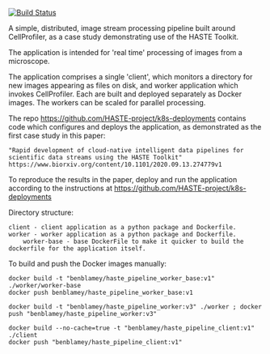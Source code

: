 [![Build Status](https://travis-ci.org/HASTE-project/cellprofiler-pipeline.svg?branch=master)](https://travis-ci.org/HASTE-project/cellprofiler-pipeline)


A simple, distributed, image stream processing pipeline built around CellProfiler, as a case study demonstrating use of the HASTE Toolkit.

The application is intended for 'real time' processing of images from a microscope.

The application comprises a single 'client', which monitors a directory for new images appearing as files on disk, and worker application which invokes CellProfiler.
Each are built and deployed separately as Docker images. The workers can be scaled for parallel processing.


The repo https://github.com/HASTE-project/k8s-deployments contains code which configures and deploys the application, as demonstrated as the first case study in this paper:
```
"Rapid development of cloud-native intelligent data pipelines for scientific data streams using the HASTE Toolkit"
https://www.biorxiv.org/content/10.1101/2020.09.13.274779v1
```

To reproduce the results in the paper, deploy and run the application according to the instructions at https://github.com/HASTE-project/k8s-deployments


Directory structure:

```
client - client application as a python package and Dockerfile.  
worker - worker application as a python package and Dockerfile.
    worker-base - base DockerFile to make it quicker to build the dockerfile for the application itself.
```

To build and push the Docker images manually:
```
docker build -t "benblamey/haste_pipeline_worker_base:v1" ./worker/worker-base 
docker push benblamey/haste_pipeline_worker_base:v1
 
docker build -t "benblamey/haste_pipeline_worker:v3" ./worker ; docker push "benblamey/haste_pipeline_worker:v3"

docker build --no-cache=true -t "benblamey/haste_pipeline_client:v1" ./client
docker push "benblamey/haste_pipeline_client:v1"

```
